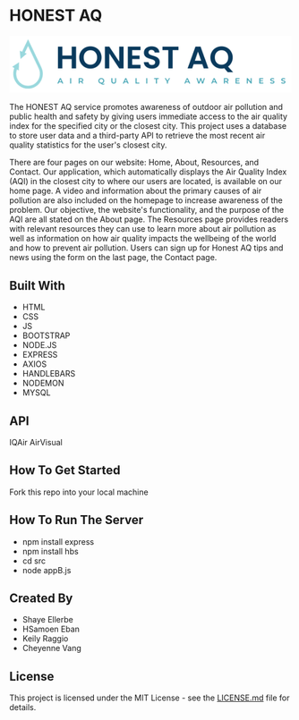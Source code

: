 # HONEST AQ

![Logo](/public/img/navbar_logo.png)

The HONEST AQ service promotes awareness of outdoor air pollution and public health and safety by giving users immediate access to the air quality index for the specified city or the closest city. This project uses a database to store user data and a third-party API to retrieve the most recent air quality statistics for the user's closest city.

There are four pages on our website: Home, About, Resources, and Contact. Our application, which automatically displays the Air Quality Index (AQI) in the closest city to where our users are located, is available on our home page. A video and information about the primary causes of air pollution are also included on the homepage to increase awareness of the problem. Our objective, the website's functionality, and the purpose of the AQI are all stated on the About page. The Resources page provides readers with relevant resources they can use to learn more about air pollution as well as information on how air quality impacts the wellbeing of the world and how to prevent air pollution. Users can sign up for Honest AQ tips and news using the form on the last page, the Contact page.

## Built With
* HTML
* CSS
* JS
* BOOTSTRAP
* NODE.JS
* EXPRESS
* AXIOS
* HANDLEBARS
* NODEMON
* MYSQL

## API
IQAir AirVisual

## How To Get Started
Fork this repo into your local machine

## How To Run The Server
* npm install express
* npm install hbs
* cd src
* node appB.js

## Created By
* Shaye Ellerbe
* HSamoen Eban
* Keily Raggio
* Cheyenne Vang

## License
This project is licensed under the MIT License - see the [LICENSE.md](LICENSE) file for details.
